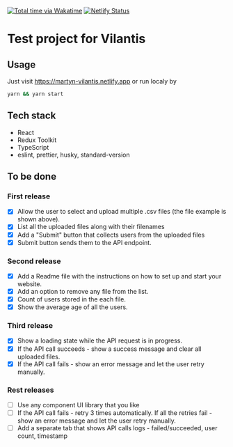 [![Total time via Wakatime](https://wakatime.com/badge/user/4d609996-b80c-43ee-91da-7bc046ee4216/project/289a6e96-84ba-446b-b564-380afef7070d.svg)](https://wakatime.com/badge/user/4d609996-b80c-43ee-91da-7bc046ee4216/project/289a6e96-84ba-446b-b564-380afef7070d)
[![Netlify Status](https://api.netlify.com/api/v1/badges/5f0f3625-186a-4431-86bb-d8bdc8948e48/deploy-status)](https://app.netlify.com/sites/martyn-vilantis/deploys)

# Test project for Vilantis

## Usage

Just visit https://martyn-vilantis.netlify.app or run localy by
```bash
yarn && yarn start
```

<!-- TODO: add screenshot -->

## Tech stack

- React
- Redux Toolkit
- TypeScript
- eslint, prettier, husky, standard-version

## To be done

### First release
- [x] Allow the user to select and upload multiple .csv files (the file example is shown above).
- [x] List all the uploaded files along with their filenames
- [x] Add a "Submit" button that collects users from the uploaded files
- [x] Submit button sends them to the API endpoint.

### Second release
- [x] Add a Readme file with the instructions on how to set up and start your website.
- [x] Add an option to remove any file from the list.
- [x] Count of users stored in the each file.
- [x] Show the average age of all the users.

### Third release
- [x] Show a loading state while the API request is in progress.
- [x] If the API call succeeds - show a success message and clear all uploaded files.
- [x] If the API call fails - show an error message and let the user retry manually.

### Rest releases
- [ ] Use any component UI library that you like
- [ ] If the API call fails - retry 3 times automatically. If all the retries fail - show an error message and let the user retry manually.
- [ ] Add a separate tab that shows API calls logs - failed/succeeded, user count, timestamp

<!--
## Questions
TODO: ask this questions
- какая библиотека для стилей/компонентов?
  - tailwind
  - theme-ui
  - ???
- какие стили?
  - styled components
  - post-css
  - sass
- как обрабатывать асинхронные запросы?
  - rxjs
  - Promises chaining 
-->
